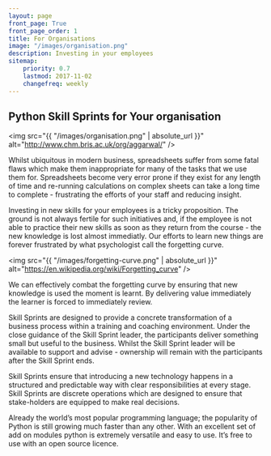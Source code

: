 ```yaml
---
layout: page
front_page: True
front_page_order: 1
title: For Organisations
image: "/images/organisation.png"
description: Investing in your employees
sitemap:
    priority: 0.7
    lastmod: 2017-11-02
    changefreq: weekly
---
```


## Python Skill Sprints for Your organisation

<span class="image right"><img src="{{ "/images/organisation.png" | absolute_url }}" alt="http://www.chm.bris.ac.uk/org/aggarwal/" /></span>

Whilst ubiquitous in modern business, spreadsheets suffer from some fatal flaws which make them inappropriate for many of the tasks that we use them for. Spreadsheets become very error prone if they exist for any length of time and re-running calculations on complex sheets can take a long time to complete - frustrating the efforts of your staff and reducing insight.

Investing in new skills for your employees is a tricky proposition. The ground is not always fertile for such initiatives and, if the employee is not able to practice their new skills as soon as they return from the course - the new knowledge is lost almost immediatly. Our efforts to learn new things are forever frustrated by what psychologist call the forgetting curve.

<span class="image left"><img src="{{ "/images/forgetting-curve.png" | absolute_url }}" alt="https://en.wikipedia.org/wiki/Forgetting_curve" /></span>

We can effectively combat the forgetting curve by ensuring that new knowledge is used the moment is learnt. By delivering value immediately the learner is forced to immediately review.

Skill Sprints are designed to provide a concrete transformation of a business process within a training and coaching environment. Under the close guidance of the Skill Sprint leader, the participants deliver something small but useful to the business. Whilst the Skill Sprint leader will be available to support and advise - ownership will remain with the participants after the Skill Sprint ends.

Skill Sprints ensure that introducing a new technology happens in a structured and predictable way with clear responsibilities at every stage. Skill Sprints are discrete operations which are designed to ensure that stake-holders are equipped to make real decisions.

Already the world’s most popular programming language; the popularity of Python is still growing much faster than any other. With an excellent set of add on modules python is extremely versatile and easy to use. It’s free to use with an open source licence.